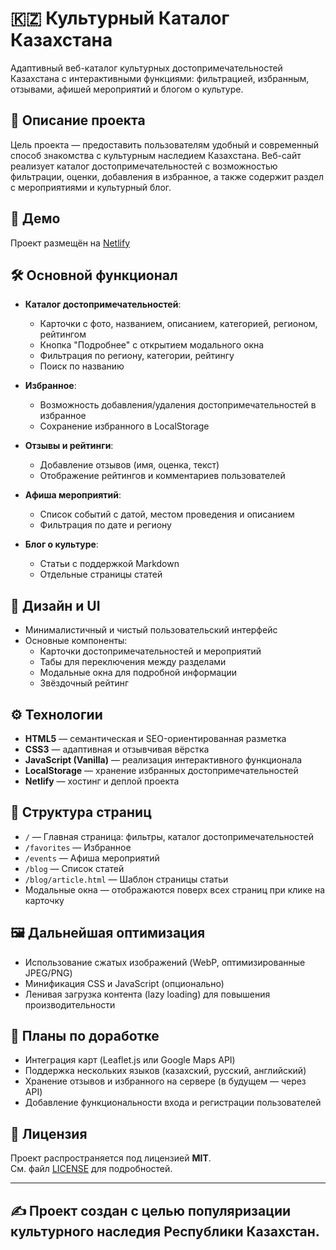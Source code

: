 # 🇰🇿 Культурный Каталог Казахстана

Адаптивный веб-каталог культурных достопримечательностей Казахстана с интерактивными функциями: фильтрацией, избранным, отзывами, афишей мероприятий и блогом о культуре.

## 📌 Описание проекта

Цель проекта — предоставить пользователям удобный и современный способ знакомства с культурным наследием Казахстана. Веб-сайт реализует каталог достопримечательностей с возможностью фильтрации, оценки, добавления в избранное, а также содержит раздел с мероприятиями и культурный блог.

## 🚀 Демо

Проект размещён на [Netlify](https://kazakhstan-project.netlify.app/)  

## 🛠 Основной функционал

- **Каталог достопримечательностей**:
  - Карточки с фото, названием, описанием, категорией, регионом, рейтингом
  - Кнопка "Подробнее" с открытием модального окна
  - Фильтрация по региону, категории, рейтингу
  - Поиск по названию

- **Избранное**:
  - Возможность добавления/удаления достопримечательностей в избранное
  - Сохранение избранного в LocalStorage

- **Отзывы и рейтинги**:
  - Добавление отзывов (имя, оценка, текст)
  - Отображение рейтингов и комментариев пользователей

- **Афиша мероприятий**:
  - Список событий с датой, местом проведения и описанием
  - Фильтрация по дате и региону

- **Блог о культуре**:
  - Статьи с поддержкой Markdown
  - Отдельные страницы статей

## 🎨 Дизайн и UI

- Минималистичный и чистый пользовательский интерфейс
- Основные компоненты:
  - Карточки достопримечательностей и мероприятий
  - Табы для переключения между разделами
  - Модальные окна для подробной информации
  - Звёздочный рейтинг

## ⚙️ Технологии

- **HTML5** — семантическая и SEO-ориентированная разметка
- **CSS3** — адаптивная и отзывчивая вёрстка
- **JavaScript (Vanilla)** — реализация интерактивного функционала
- **LocalStorage** — хранение избранных достопримечательностей
- **Netlify** — хостинг и деплой проекта

## 📁 Структура страниц

- `/` — Главная страница: фильтры, каталог достопримечательностей  
- `/favorites` — Избранное  
- `/events` — Афиша мероприятий  
- `/blog` — Список статей  
- `/blog/article.html` — Шаблон страницы статьи  
- Модальные окна — отображаются поверх всех страниц при клике на карточку

## 🖼️ Дальнейшая оптимизация

- Использование сжатых изображений (WebP, оптимизированные JPEG/PNG)
- Минификация CSS и JavaScript (опционально)
- Ленивая загрузка контента (lazy loading) для повышения производительности

## 📌 Планы по доработке

- Интеграция карт (Leaflet.js или Google Maps API)
- Поддержка нескольких языков (казахский, русский, английский)
- Хранение отзывов и избранного на сервере (в будущем — через API)
- Добавление функциональности входа и регистрации пользователей

## 📄 Лицензия

Проект распространяется под лицензией **MIT**.  
См. файл [LICENSE](./LICENSE) для подробностей.

---

## ✍️ Проект создан с целью популяризации культурного наследия Республики Казахстан.
